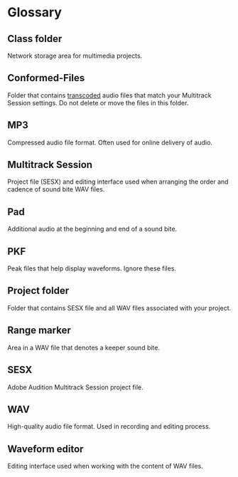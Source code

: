 # Glossary

## Class folder

Network storage area for multimedia projects.

## Conformed-Files

Folder that contains [transcoded](https://en.wikipedia.org/wiki/Transcoding "Transcoding on Wikipedia") audio files that match your Multitrack Session settings. Do not delete or move the files in this folder.

## MP3

Compressed audio file format. Often used for online delivery of audio.

## Multitrack Session

Project file \(SESX\) and editing interface used when arranging the order and cadence of sound bite WAV files.

## Pad

Additional audio at the beginning and end of a sound bite.

## PKF

Peak files that help display waveforms. Ignore these files.

## Project folder

Folder that contains SESX file and all WAV files associated with your project.

## Range marker

Area in a WAV file that denotes a keeper sound bite. 

## SESX

Adobe Audition Multitrack Session project file.

## WAV

High-quality audio file format. Used in recording and editing process.

## Waveform editor

Editing interface used when working with the content of WAV files.

